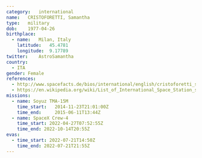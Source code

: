 ```yaml
---
category:	international
name:	CRISTOFORETTI, Samantha
type:	military
dob:	1977-04-26
birthplace:
  - name:	Milan, Italy
    latitude:	45.4781
    longitude:	9.17789
twitter:	AstroSamantha
country:
  - ITA
gender:	Female
references:
  - http://www.spacefacts.de/bios/international/english/cristoforetti_samantha.htm
  - https://en.wikipedia.org/wiki/List_of_International_Space_Station_spacewalks
missions:
  - name: Soyuz TMA-15M
    time_start:   2014-11-23T21:01:00Z
    time_end:     2015-06-11T13:44Z
  - name: SpaceX Crew-4
    time_start:	2022-04-27T07:52:55Z
	time_end: 2022-10-14T20:55Z
evas:
  - time_start: 2022-07-21T14:50Z
    time_end: 2022-07-21T21:55Z
---
```

